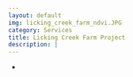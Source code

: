 ```yaml
---
layout: default
img: licking_creek_farm_ndvi.JPG
category: Services
title: Licking Creek Farm Project
description: |
---
```

-